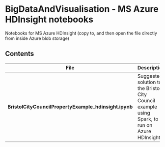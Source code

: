 # BigDataAndVisualisation - MS Azure HDInsight notebooks
Notebooks for MS Azure HDInsight (copy to, and then open the file directly from inside Azure blob storage)

## Contents
|File|Description|
|---|---|
|**BristolCityCouncilPropertyExample_hdinsight.ipynb**|Suggested solution to the Bristol City Council example using Spark, to run on Azure HDInsight|

